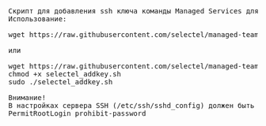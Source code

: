 <pre>
Скрипт для добавления ssh ключа команды Managed Services для пользователя root.
Использование:

wget https://raw.githubusercontent.com/selectel/managed-team/master/selectel-add-key/selectel-add-key.sh && chmod +x selectel_addkey.sh && sudo ./selectel_addkey.sh
 
или
 
wget https://raw.githubusercontent.com/selectel/managed-team/master/selectel-add-key/selectel-add-key.sh
chmod +x selectel_addkey.sh
sudo ./selectel_addkey.sh
 
Внимание!
В настройках сервера SSH (/etc/ssh/sshd_config) должен быть разрешен доступ под root:
PermitRootLogin prohibit-password
</pre>

